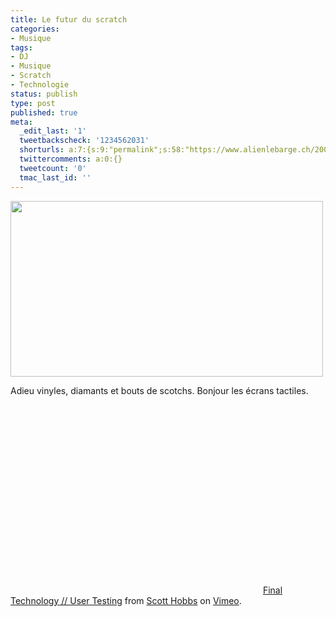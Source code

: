 ```yaml
---
title: Le futur du scratch
categories:
- Musique
tags:
- DJ
- Musique
- Scratch
- Technologie
status: publish
type: post
published: true
meta:
  _edit_last: '1'
  tweetbackscheck: '1234562031'
  shorturls: a:7:{s:9:"permalink";s:58:"https://www.alienlebarge.ch/2008/06/06/le-futur-du-scratch/";s:7:"tinyurl";s:25:"https://tinyurl.com/atlm4u";s:4:"isgd";s:17:"https://is.gd/iA30";s:5:"bitly";s:18:"https://bit.ly/qydq";s:5:"snipr";s:22:"https://snipr.com/bedmm";s:5:"snurl";s:22:"https://snurl.com/bedmm";s:7:"snipurl";s:24:"https://snipurl.com/bedmm";}
  twittercomments: a:0:{}
  tweetcount: '0'
  tmac_last_id: ''
---
```

<img class="alignnone size-medium wp-image-528" title="vinyles" src="https://dlgjp9x71cipk.cloudfront.net/2008/06/vinyles.png" alt="" width="500" height="281" />

Adieu vinyles, diamants et bouts de scotchs.
Bonjour les écrans tactiles.

<!--more-->

<object classid="clsid:d27cdb6e-ae6d-11cf-96b8-444553540000" width="400" height="302" codebase="https://download.macromedia.com/pub/shockwave/cabs/flash/swflash.cab#version=6,0,40,0"><param name="allowfullscreen" value="true" /><param name="allowscriptaccess" value="always" /><param name="src" value="https://www.vimeo.com/moogaloop.swf?clip_id=913378&amp;server=www.vimeo.com&amp;show_title=1&amp;show_byline=1&amp;show_portrait=0&amp;color=&amp;fullscreen=1" /><embed type="application/x-shockwave-flash" width="400" height="302" src="https://www.vimeo.com/moogaloop.swf?clip_id=913378&amp;server=www.vimeo.com&amp;show_title=1&amp;show_byline=1&amp;show_portrait=0&amp;color=&amp;fullscreen=1" allowscriptaccess="always" allowfullscreen="true"></embed></object>
<a href="https://www.vimeo.com/913378?pg=embed&amp;sec=913378">Final Technology // User Testing</a> from <a href="https://www.vimeo.com/user392525?pg=embed&amp;sec=913378">Scott Hobbs</a> on <a href="https://vimeo.com?pg=embed&amp;sec=913378">Vimeo</a>.

